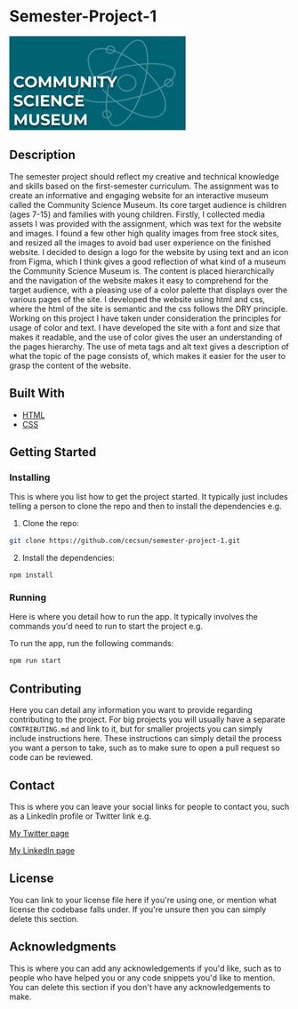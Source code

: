 # Semester-Project-1

![image](/images/logo.png)

## Description

The semester project should reflect my creative and technical knowledge and skills based on the first-semester curriculum. The assignment was to create an informative and engaging website for an interactive museum called the Community Science Museum. Its core target audience is children (ages 7-15) and families with young children. Firstly, I collected media assets I was provided with the assignment, which was text for the website and images. I found a few other high quality images from free stock sites, and resized all the images to avoid bad user experience on the finished website. I decided to design a logo for the website by using text and an icon from Figma, which I think gives a good reflection of what kind of a museum the Community Science Museum is. The content is placed hierarchically and the navigation of the website makes it easy to comprehend for the target audience, with a pleasing use of a color palette that displays over the various pages of the site. I developed the website using html and css, where the html of the site is semantic and the css follows the DRY principle. Working on this project I have taken under consideration the principles for usage of color and text. I have developed the site with a font and size that makes it readable, and the use of color gives the user an understanding of the pages hierarchy. The use of meta tags and alt text gives a description of what the topic of the page consists of, which makes it easier for the user to grasp the content of the website.

## Built With

- [HTML](https://html.com/)
- [CSS](https://www.w3schools.com/css/)

## Getting Started

### Installing

This is where you list how to get the project started. It typically just includes telling a person to clone the repo and then to install the dependencies e.g.

1. Clone the repo:

```bash
git clone https://github.com/cecsun/semester-project-1.git
```

2. Install the dependencies:

```
npm install
```

### Running

Here is where you detail how to run the app. It typically involves the commands you'd need to run to start the project e.g.

To run the app, run the following commands:

```bash
npm run start
```

## Contributing

Here you can detail any information you want to provide regarding contributing to the project. For big projects you will usually have a separate `CONTRIBUTING.md` and link to it, but for smaller projects you can simply include instructions here. These instructions can simply detail the process you want a person to take, such as to make sure to open a pull request so code can be reviewed.

## Contact

This is where you can leave your social links for people to contact you, such as a LinkedIn profile or Twitter link e.g.

[My Twitter page](www.twitter.com)

[My LinkedIn page](www.linkedin.com)

## License

You can link to your license file here if you're using one, or mention what license the codebase falls under. If you're unsure then you can simply delete this section.

## Acknowledgments

This is where you can add any acknowledgements if you'd like, such as to people who have helped you or any code snippets you'd like to mention. You can delete this section if you don't have any acknowledgements to make.